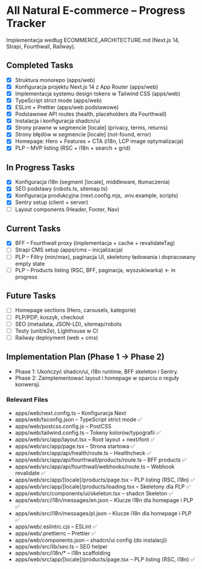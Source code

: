 # All Natural E-commerce – Progress Tracker

Implementacja według ECOMMERCE_ARCHITECTURE.md (Next.js 14, Strapi, Fourthwall, Railway).

## Completed Tasks

- [x] Struktura monorepo (apps/web)
- [x] Konfiguracja projektu Next.js 14 z App Router (apps/web)
- [x] Implementacja systemu design tokens w Tailwind CSS (apps/web)
- [x] TypeScript strict mode (apps/web)
- [x] ESLint + Prettier (apps/web podstawowe)
- [x] Podstawowe API routes (health, placeholders dla Fourthwall)
- [x] Instalacja i konfiguracja shadcn/ui
- [x] Strony prawne w segmencie [locale] (privacy, terms, returns)
- [x] Strony błędów w segmencie [locale] (not-found, error)
- [x] Homepage: Hero + Features + CTA (i18n, LCP image optymalizacja)
- [x] PLP – MVP listing (RSC + i18n + search + grid)

## In Progress Tasks

- [x] Konfiguracja i18n (segment [locale], middleware, tłumaczenia)
- [x] SEO podstawy (robots.ts, sitemap.ts)
- [x] Konfiguracja produkcyjna (next.config.mjs, .env.example, scripts)
- [x] Sentry setup (client + server)
- [ ] Layout components (Header, Footer, Nav)

## Current Tasks

- [x] BFF – Fourthwall proxy (implementacja + cache + revalidateTag)
- [ ] Strapi CMS setup (apps/cms – inicjalizacja)
- [ ] PLP – Filtry (min/max), paginacja UI, skeletony ładowania i dopracowany empty state
- [ ] PLP – Products listing (RSC, BFF, paginacja, wyszukiwarka)  ← in progress

## Future Tasks

- [ ] Homepage sections (Hero, carousels, kategorie)
- [ ] PLP/PDP, koszyk, checkout
- [ ] SEO (metadata, JSON-LD), sitemap/robots
- [ ] Testy (unit/e2e), Lighthouse w CI
- [ ] Railway deployment (web + cms)

## Implementation Plan (Phase 1 → Phase 2)

- Phase 1: Ukończyć shadcn/ui, i18n runtime, BFF skeleton i Sentry.
- Phase 2: Zaimplementować layout i homepage w oparciu o reguły konwersji.

### Relevant Files

- apps/web/next.config.ts – Konfiguracja Next
- apps/web/tsconfig.json – TypeScript strict mode ✅
- apps/web/postcss.config.js – PostCSS
- apps/web/tailwind.config.ts – Tokeny kolorów/typografii ✅
- apps/web/src/app/layout.tsx – Root layout + next/font ✅
- apps/web/src/app/page.tsx – Strona startowa ✅
- apps/web/src/app/api/health/route.ts – Healthcheck ✅
- apps/web/src/app/api/fourthwall/products/route.ts – BFF products ✅
- apps/web/src/app/api/fourthwall/webhooks/route.ts – Webhook revalidate ✅
- apps/web/src/app/[locale]/products/page.tsx – PLP listing (RSC, i18n) ✅
- apps/web/src/app/[locale]/products/loading.tsx – Skeletony dla PLP ✅
- apps/web/src/components/ui/skeleton.tsx – shadcn Skeleton ✅
- apps/web/src/i18n/messages/en.json – Klucze i18n dla homepage i PLP ✅
- apps/web/src/i18n/messages/pl.json – Klucze i18n dla homepage i PLP ✅
- apps/web/.eslintrc.cjs – ESLint ✅
- apps/web/.prettierrc – Prettier ✅
- apps/web/components.json – shadcn/ui config (do instalacji)
- apps/web/src/lib/seo.ts – SEO helper
- apps/web/src/i18n/* – i18n scaffolding
- apps/web/src/app/[locale]/products/page.tsx – PLP listing (RSC, i18n) ✅
